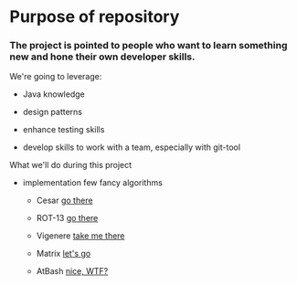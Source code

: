 # Purpose of repository

### The project is pointed to people who want to learn something new and hone their own developer skills.

We're going to leverage:

- Java knowledge

- design patterns

- enhance testing skills

- develop skills to work with a team, especially with git-tool


What we'll do during this project

- implementation few fancy algorithms

    - Cesar [go there][cesar_page]

    - ROT-13 [go there][rot13_page]

    - Vigenere [take me there][vigenere_page]

    - Matrix [let's go][matrix_page]

    - AtBash [nice, WTF?][AtBash_page]
    
    
    
  [cesar_page]: <../../Desktop/JAVA%20NAUKA/szyfr/SDA11_JAVA_20200419-master/src/main/java/sda/ciphers/CesarGuide.md> (Cesar cipher guideline)
  [rot13_page]: <../../Desktop/JAVA%20NAUKA/szyfr/SDA11_JAVA_20200419-master/src/main/java/sda/ciphers/Rot13Guide.md> (ROT-13 cipher guideline)
  [vigenere_page]: <../../Desktop/JAVA%20NAUKA/szyfr/SDA11_JAVA_20200419-master/src/main/java/sda/ciphers/VigenereGuide.md> (Vigenere cipher guideline)
  [matrix_page]: <../../Desktop/JAVA%20NAUKA/szyfr/SDA11_JAVA_20200419-master/src/main/java/sda/ciphers/MatrixGuide.md> (Matrix cipher guideline)
  [AtBash_page]: <../../Desktop/JAVA%20NAUKA/szyfr/SDA11_JAVA_20200419-master/src/main/java/sda/ciphers/AtBashGuide.md> (AtBash cipher guideline)